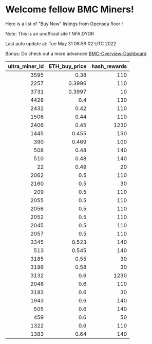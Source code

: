# Welcome fellow BMC Miners!
Here is a list of "Buy Now" listings from Opensea floor !

Note: This is an unofficial site ! NFA DYOR

Last auto update at: Tue May 31 06:59:02 UTC 2022

Bonus: Do check out a more advanced [BMC-Overview-Dashboard](https://dune.com/defifunk/BMC-Overview-Dashboard)


|   ultra_miner_id |   ETH_buy_price |   hash_rewards |
|-----------------:|----------------:|---------------:|
|             3595 |          0.38   |            110 |
|             2257 |          0.3996 |            110 |
|             3731 |          0.3997 |             10 |
|             4428 |          0.4    |            130 |
|             2432 |          0.42   |            110 |
|             1506 |          0.44   |            110 |
|             2406 |          0.45   |           1230 |
|             1445 |          0.455  |            150 |
|              390 |          0.469  |            100 |
|              508 |          0.48   |            140 |
|              510 |          0.48   |            140 |
|               22 |          0.49   |             20 |
|             2062 |          0.5    |            110 |
|             2160 |          0.5    |             30 |
|              209 |          0.5    |            110 |
|             2055 |          0.5    |            110 |
|             2056 |          0.5    |            110 |
|             2052 |          0.5    |            110 |
|             2045 |          0.5    |            110 |
|             2057 |          0.5    |            110 |
|             3345 |          0.523  |            140 |
|              513 |          0.545  |            140 |
|             3185 |          0.55   |             30 |
|             3186 |          0.58   |             30 |
|             3132 |          0.6    |           1230 |
|             2048 |          0.6    |            110 |
|             3183 |          0.6    |             30 |
|             1943 |          0.6    |            140 |
|              505 |          0.6    |            140 |
|              459 |          0.6    |             50 |
|             1322 |          0.6    |            110 |
|             1383 |          0.64   |            140 |